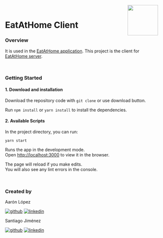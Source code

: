 <div style="margin-bottom: 1%; padding-bottom: 2%;">
	<img align="right" width="100px" src="https://mealproject-client.herokuapp.com/static/media/EAT%20HOME_Logo%20blanco.089bb84e.png">
</div>

EatAtHome Client
==============================================================================================================================================

### **Overview**

It is used in the [EatAtHome application](https://mealproject-client.herokuapp.com/).
This project is the client for [EatAtHome server](https://github.com/MealFinalProject/mealFinalProject-server).

<p>&nbsp;</p>

### **Getting Started**

####  1. Download and installation

Download the repository code with `git clone` or use download button.

Run ```npm install``` or ```yarn install``` to install the dependencies.


####  2. Available Scripts

In the project directory, you can run:

```yarn start```

Runs the app in the development mode.\
Open [http://localhost:3000](http://localhost:3000) to view it in the browser.

The page will reload if you make edits.\
You will also see any lint errors in the console.

<p>&nbsp;</p>

### **Created by**

Aarón López

<a href="https://github.com/AaronLopezBarros">![github](https://cloud.githubusercontent.com/assets/17016297/18839843/0e06a67a-83d2-11e6-993a-b35a182500e0.png)</a> <a href="https://www.linkedin.com/in/aaronlopezbarros/">![linkedin](https://cloud.githubusercontent.com/assets/17016297/18839848/0fc7e74e-83d2-11e6-8c6a-277fc9d6e067.png)</a>

Santiago Jiménez 

<a href="https://github.com/Santys">![github](https://cloud.githubusercontent.com/assets/17016297/18839843/0e06a67a-83d2-11e6-993a-b35a182500e0.png)</a> <a href="https://www.linkedin.com/in/santiago-jim%C3%A9nez-ortiz-459706bb/">![linkedin](https://cloud.githubusercontent.com/assets/17016297/18839848/0fc7e74e-83d2-11e6-8c6a-277fc9d6e067.png)</a>

